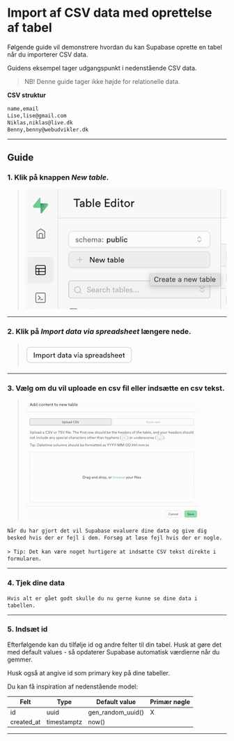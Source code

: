 # Import af CSV data med oprettelse af tabel
Følgende guide vil demonstrere hvordan du kan Supabase oprette en tabel når du importerer CSV data.

Guidens eksempel tager udgangspunkt i nedenstående CSV data.

> NB! Denne guide tager ikke højde for relationelle data.

**CSV struktur**
```csv
name,email
Lise,lise@gmail.com
Niklas,niklas@live.dk
Benny,benny@webudvikler.dk
```
___
## Guide

### 1. Klik på knappen *New table*.

> ![Opret tabel](./images/supa-new-table.png)
___
### 2. Klik på *Import data via spreadsheet* længere nede.
> ![Import data via spreadsheet](./images/supa-import-spreadsheet.png)
___
### 3. Vælg om du vil uploade en csv fil eller indsætte en csv tekst.
> ![Choose file og text](./images/supa-import-csv-file-or-text.png)
	
	Når du har gjort det vil Supabase evaluere dine data og give dig besked hvis der er fejl i dem. Forsøg at løse fejl hvis der er nogle.

	> Tip: Det kan være noget hurtigere at indsætte CSV tekst direkte i formularen.
___
### 4. Tjek dine data
	
	Hvis alt er gået godt skulle du nu gerne kunne se dine data i tabellen.
___
### 5. Indsæt id
Efterfølgende kan du tilfølje id og andre felter til din tabel. Husk at gøre det med default values - så opdaterer Supabase automatisk værdierne når du gemmer.

Husk også at angive id som primary key på dine tabeller.

Du kan få inspiration af nedenstående model:

| Felt       | Type        | Default value        | Primær nøgle |
|------------|-------------|----------------------|--------------|
| id         | uuid        | gen_random_uuid()    | X         |
| created_at | timestamptz | now()                |         |
___

